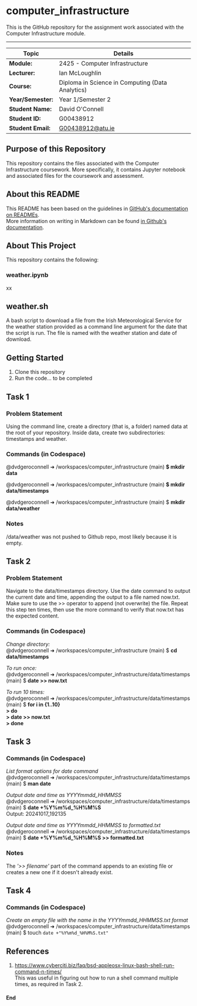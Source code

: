 # computer_infrastructure  
This is the GitHub repository for the assignment work associated with the Computer Infrastructure module.  
***  
  
| Topic | Details |
|---------|-------------|
| **Module:**  | 2425 - Computer Infrastructure  |
| **Lecturer:**  | Ian McLoughlin  | 
| **Course:**  | Diploma in Science in Computing (Data Analytics)  |
| **Year/Semester:**  | Year 1/Semester 2  |
| **Student Name:**  | David O'Connell  |
| **Student ID:**  | G00438912  |
| **Student Email:**  | G00438912@atu.ie  |  

## Purpose of this Repository   
This repository contains the files associated with the Computer Infrastructure coursework. More specifically, it contains Jupyter notebook and associated files for the coursework and assessment.  

## About this README  
This README has been based on the guidelines in [GitHub's documentation on READMEs](https://docs.github.com/en/repositories/managing-your-repositorys-settings-and-features/customizing-your-repository/about-readmes).  
More information on writing in Markdown can be found [in Github's documentation](https://docs.github.com/en/get-started/writing-on-github/getting-started-with-writing-and-formatting-on-github/basic-writing-and-formatting-syntax). 

## About This Project  
This repository contains the following:  

### weather.ipynb  
xx  

## weather.sh  
A bash script to download a file from the Irish Meteorological Service for the weather station provided as a command line argument for the date that the script is run. The file is named with the weather station and date of download.  

## Getting Started
1. Clone this repository
2. Run the code... to be completed

## Task 1
### Problem Statement
Using the command line, create a directory (that is, a folder) named data at the root of your repository. Inside data, create two subdirectories: timestamps and weather.  

### Commands (in Codespace)
@dvdgeroconnell ➜ /workspaces/computer_infrastructure (main) **$ mkdir data**   

@dvdgeroconnell ➜ /workspaces/computer_infrastructure (main) **$ mkdir data/timestamps**   

@dvdgeroconnell ➜ /workspaces/computer_infrastructure (main) $ **mkdir data/weather**     

### Notes
/data/weather was not pushed to Github repo, most likely because it is empty.

## Task 2
### Problem Statement
Navigate to the data/timestamps directory. Use the date command to output the current date and time, appending the output to a file named now.txt. Make sure to use the >> operator to append (not overwrite) the file. Repeat this step ten times, then use the more command to verify that now.txt has the expected content.   

### Commands (in Codespace)

*Change directory:*  
@dvdgeroconnell ➜ /workspaces/computer_infrastructure (main) $ **cd data/timestamps**  

*To run once:*  
@dvdgeroconnell ➜ /workspaces/computer_infrastructure/data/timestamps (main) $ **date >> now.txt**  

*To run 10 times:*  
@dvdgeroconnell ➜ /workspaces/computer_infrastructure/data/timestamps (main) $ **for i in {1..10}**  
**> do**  
**> date >> now.txt**  
**> done**  

## Task 3
### Commands (in Codespace)

*List format options for date command*  
@dvdgeroconnell ➜ /workspaces/computer_infrastructure/data/timestamps (main) $ **man date**  
   
*Output date and time as YYYYmmdd_HHMMSS*  
@dvdgeroconnell ➜ /workspaces/computer_infrastructure/data/timestamps (main) $ **date +%Y%m%d_%H%M%S**  
Output: 20241017_192135  
  
*Output date and time as YYYYmmdd_HHMMSS to formatted.txt*  
@dvdgeroconnell ➜ /workspaces/computer_infrastructure/data/timestamps (main) $ **date +%Y%m%d_%H%M%S >> formatted.txt**  

### Notes  
The *'>> filename'* part of the command appends to an existing file or creates a new one if it doesn't already exist.  

## Task 4  
### Commands (in Codespace)  

*Create an empty file with the name in the YYYYmmdd_HHMMSS.txt format*  
@dvdgeroconnell ➜ /workspaces/computer_infrastructure/data/timestamps (main) $ touch `date +"%Y%m%d_%H%M%S.txt"`


## References

1. https://www.cyberciti.biz/faq/bsd-appleosx-linux-bash-shell-run-command-n-times/  
   This was useful in figuring out how to run a shell command multiple times, as required in Task 2.

  
#### End